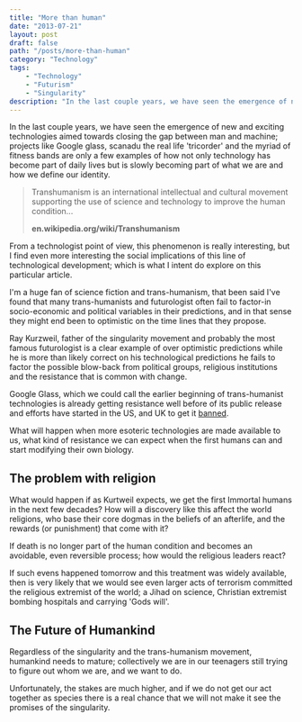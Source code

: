 ```yaml
---
title: "More than human"
date: "2013-07-21"
layout: post
draft: false
path: "/posts/more-than-human"
category: "Technology"
tags:
    - "Technology"
    - "Futurism"
    - "Singularity"
description: "In the last couple years, we have seen the emergence of new and exciting technologies aimed towards closing the gap between man and machine"
---
```


In the last couple years, we have seen the emergence of new and exciting technologies aimed towards closing the gap between man and machine; projects like Google glass, scanadu the real life 'tricorder' and the myriad of fitness bands are only a few examples of how not only technology has become part of daily lives but is slowly becoming part of what we are and how we define our identity.


>Transhumanism is an international intellectual and cultural movement supporting the use
>of science and technology to improve the human condition...
>
>**en.wikipedia.org/wiki/Transhumanism**

From a technologist point of view, this phenomenon is really interesting, but I find even more interesting the social implications of this line of technological development; which is what I intent do explore on this particular article.

I'm a huge fan of science fiction and trans-humanism, that been said I've found that many trans-humanists and futurologist often fail to factor-in socio-economic and political variables in their predictions, and in that sense they might end been to optimistic on the time lines that they propose.

Ray Kurzweil, father of the singularity movement and probably the most famous futurologist is a clear example of over optimistic predictions while he is more than likely correct on his technological predictions he fails to factor the possible blow-back from political groups, religious institutions and the resistance that is common with change.

Google Glass, which we could call the earlier beginning of  trans-humanist technologies is already getting resistance well before of its public release and efforts have started in the US, and UK to get it [banned](http://www.huffingtonpost.com/2013/04/10/google-glass-banned_n_3039935.html).

What will happen when more esoteric technologies are made available to us, what kind of resistance we can expect when the first humans can and start modifying their own biology.

## The problem with religion

What would happen if as Kurtweil expects, we get the first Immortal humans in the next few decades? How will a discovery like this affect the world religions, who base their core dogmas in the beliefs of an afterlife, and the rewards (or punishment) that come with it?

If death is no longer part of the human condition and becomes an avoidable, even reversible process; how would the religious leaders react?

If such evens happened tomorrow and this treatment was widely available, then is very likely that we would see even larger acts of terrorism committed the religious extremist of the world; a Jihad on science, Christian extremist bombing hospitals and carrying 'Gods will'.

## The Future of Humankind

Regardless of the singularity and the trans-humanism movement, humankind needs to mature; collectively we are in our teenagers still trying to figure out whom we are, and we want to do.

Unfortunately, the stakes are much higher, and if we do not get our act together as species there is a real chance that we will not make it see the promises of the singularity.
